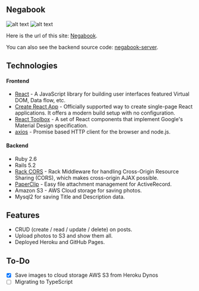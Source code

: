 ## Negabook

![alt text](https://github.com/SotaMakino/negabook-client/blob/master/public/nega_pic_v4.png)
![alt text](https://github.com/SotaMakino/negabook-client/blob/master/public/screenShot2.png)

Here is the url of this site: [Negabook](https://sotamakino.github.io/negabook-client/).

You can also see the backend source code: [negabook-server](https://github.com/SotaMakino/negabook-server).

## Technologies
#### Frontend

- [React](https://reactjs.org/) - A JavaScript library for building user interfaces featured Virtual DOM, Data flow, etc.
- [Create React App](https://github.com/facebook/create-react-app) - Officially supported way to create single-page React applications. It offers a modern build setup with no configuration.
- [React Toolbox](http://react-toolbox.io/#/) - A set of React components that implement Google's Material Design specification.
- [axios](https://github.com/axios/axios) - Promise based HTTP client for the browser and node.js.

#### Backend

- Ruby 2.6
- Rails 5.2
- [Rack CORS](https://github.com/cyu/rack-cors) - Rack Middleware for handling Cross-Origin Resource Sharing (CORS), which makes cross-origin AJAX possible.
- [PaperClip](https://github.com/thoughtbot/paperclip) - Easy file attachment management for ActiveRecord.
- Amazon S3 - AWS Cloud storage for saving photos.
- Mysql2 for saving Title and Description data.

## Features

- CRUD (create / read / update / delete) on posts.
- Upload photos to S3 and show them all.
- Deployed Heroku and GitHub Pages.


## To-Do

- [x]  Save images to cloud storage AWS S3 from Heroku Dynos
- [ ]  Migrating to TypeScript
